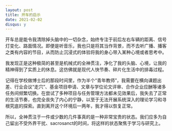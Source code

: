 ```yaml
---
layout: post
title: 开车的启示
date: 2021-02-02
disqus: y
---
```


开车总是能令我清除掉头脑中的一切杂念，始终专注于前后左右车辆的距离、信号灯变化、路面情况。即便是听音乐，我也只是将其当作背景，而不去听广播、播客之类有内容的节目，从而防止沉浸式的体验将我的身心带入某种心境或者思考中。

我发现正是这种极简的甚至是机械式的全神贯注，净化了我的头脑、心境，让我的精神得到了实质上的休息。这仿佛就是现代人快节奏、碎片化生活中的排毒过程。

记得在学校做博士后的那段时间里，作为半个“青年教师”，我需要在横向课题出差、行业会议“走穴”、基金项目申请、文章与学位论文评审、合作企业应酬等诸多任务间频繁切换。在尝试了多种项目与任务管理方法都未见效果后，我失去了正常的生活节奏，也完全丧失了内心的宁静，以至于无法开展系统深入的理论学习和寻根究底的探索。直到离开这个环境后一两年，我才得以恢复正常。

所以，全神贯注于一件或少数的几件事真的是一种非常宝贵的状态。我们应多为自己留出不受外界干扰、sacrosanct的时间，将这样的状态聚焦于学习与研究上。
